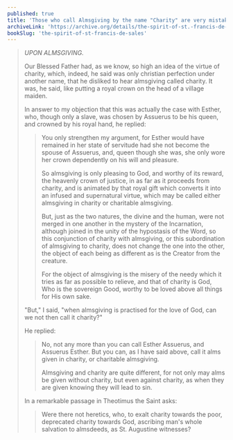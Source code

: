 ```yaml
---
published: true
title: 'Those who call Almsgiving by the name "Charity" are very mistaken'
archiveLink: 'https://archive.org/details/the-spirit-of-st.-francis-de-sales/page/116?view=theater'
bookSlug: 'the-spirit-of-st-francis-de-sales'
---
```


> *UPON ALMSGIVING.*
> 
> Our Blessed Father had, as we know, so high an idea of the virtue of charity, which, indeed, he said was only christian perfection under another name, that he disliked to hear almsgiving called charity. It was, he said, like putting a royal crown on the head of a village maiden.
> 
> In answer to my objection that this was actually the case with Esther, who, though only a slave, was chosen by Assuerus to be his queen, and crowned by his royal hand, he replied:
> 
>> You only strengthen my argument, for Esther would have remained in her state of servitude had she not become the spouse of Assuerus, and, queen though she was, she only wore her crown dependently on his will and pleasure.
>>
>> So almsgiving is only pleasing to God, and worthy of its reward, the heavenly crown of justice, in as far as it proceeds from charity, and is animated by that royal gift which converts it into an infused and supernatural virtue, which may be called either almsgiving in charity or charitable almsgiving.
>>
>> But, just as the two natures, the divine and the human, were not merged in one another in the mystery of the Incarnation, although joined in the unity of the hypostasis of the Word, so this conjunction of charity with almsgiving, or this subordination of almsgiving to charity, does not change the one into the other, the object of each being as different as is the Creator from the creature.
>>
>> For the object of almsgiving is the misery of the needy which it tries as far as possible to relieve, and that of charity is God, Who is the sovereign Good, worthy to be loved above all things for His own sake.
>
> "But," I said, "when almsgiving is practised for the love of God, can we not then call it charity?"
> 
> He replied:
> 
>> No, not any more than you can call Esther Assuerus, and Assuerus Esther. But you can, as I have said above, call it alms given in charity, or charitable almsgiving.
>>
>> Almsgiving and charity are quite different, for not only may alms be given without charity, but even against charity, as when they are given knowing they will lead to sin.
>
> In a remarkable passage in Theotimus the Saint asks:
> 
>> Were there not heretics, who, to exalt charity towards the poor, deprecated charity towards God, ascribing man's whole salvation to almsdeeds, as St. Augustine witnesses?

